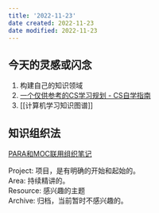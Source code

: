 ```yaml
---
title: '2022-11-23'
date created: 2022-11-23
date modified: 2022-11-23
---
```


## 今天的灵感或闪念

1. 构建自己的知识领域
2. [一个仅供参考的CS学习规划 - CS自学指南](https://csdiy.wiki/CS%E5%AD%A6%E4%B9%A0%E8%A7%84%E5%88%92/)
3. [[计算机学习知识图谱]]

## 知识组织法

[PARA和MOC联用组织笔记](https://garden.oldwinter.top/PARA%E5%92%8CMOC%E8%81%94%E7%94%A8%E7%BB%84%E7%BB%87%E7%AC%94%E8%AE%B0)

Project: 项目，是有明确的开始和起始的。  
Area: 持续精讲的。  
Resource: 感兴趣的主题  
Archive: 归档，当前暂时不感兴趣的。
